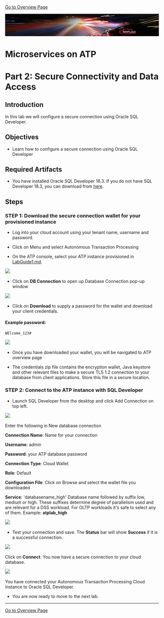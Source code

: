 [Go to Overview Page](README.md)

![](images/customer.logo2.png)

# Microservices on ATP

# Part 2: Secure Connectivity and Data Access
## Introduction

In this lab we will configure a secure connection using Oracle SQL Developer.

## Objectives

- Learn how to configure a secure connection using Oracle SQL Developer

## Required Artifacts

- You have installed Oracle SQL Developer 18.3. If you do not have SQL Developer 18.3, you can download from [here](https://www.oracle.com/technetwork/developer-tools/sql-developer/downloads/index.html).


## Steps

### **STEP 1: Download the secure connection wallet for your provisioned instance**

- Log into your cloud account using your tenant name, username and password.

- Click on Menu and select Autonomous Transaction Processing

- On the ATP console, select your ATP instance provisioned in <a href="./LabGuide100ProvisionAnATPDatabase.md" target="_blank">LabGuide1.md</a>.

![](./images/200/Picture200-1.png)

- Click on  **DB Connection** to open up Database Connection pop-up window

![](./images/200/Picture200-2.png)

- Click on **Download** to supply a password for the wallet and download your client credentials.
#### Example password:

```
WElcome_123#
```

![](./images/200/Picture200-3.png)

- Once you have downloaded your wallet, you will be navigated to ATP overview page

- The credentials zip file contains the encryption wallet, Java keystore and other relevant files to make a secure TLS 1.2 connection to your database from client applications. Store this file in a secure location.

### **STEP 2: Connect to the ATP instance with SQL Developer**

- Launch SQL Developer from the desktop and click Add Connection on top left.

![](./images/200/Picture200-7.png)

Enter the following in New database connection

**Connection Name**: Name for your connection

**Username**: admin

**Password**: your ATP database password

**Connection Type**: Cloud Wallet

**Role**: Default

**Configuration File**: Click on Browse and select the wallet file you downloaded

**Service**: 'databasename_high' Database name followed by suffix low, medium or high. These suffixes determine degree of parallelism used and are relevant for a DSS workload. For OLTP workloads it's safe to select any of them. Example: **atplab_high**

![](./images/200/Picture200-8.png)

- Test your connection and save. The **Status** bar will show **Success** if it is a successful connection.

![](./images/200/Picture200-9.png)

Click on **Connect**. You now have a secure connection to your cloud database.

![](./images/200/Picture200-10.png)

You have connected your Autonomous Transaction Processing Cloud instance to Oracle SQL Developer.

-   You are now ready to move to the next lab.





------

[Go to Overview Page](README.md)

